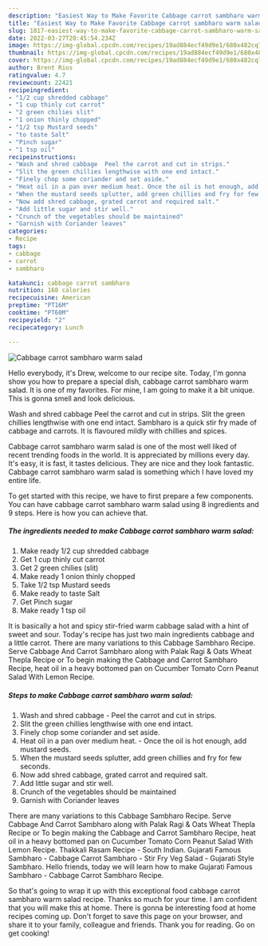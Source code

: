 ```yaml
---
description: "Easiest Way to Make Favorite Cabbage carrot sambharo warm salad"
title: "Easiest Way to Make Favorite Cabbage carrot sambharo warm salad"
slug: 1817-easiest-way-to-make-favorite-cabbage-carrot-sambharo-warm-salad
date: 2022-03-27T20:45:54.234Z
image: https://img-global.cpcdn.com/recipes/19ad884ecf49d9e1/680x482cq70/cabbage-carrot-sambharo-warm-salad-recipe-main-photo.jpg
thumbnail: https://img-global.cpcdn.com/recipes/19ad884ecf49d9e1/680x482cq70/cabbage-carrot-sambharo-warm-salad-recipe-main-photo.jpg
cover: https://img-global.cpcdn.com/recipes/19ad884ecf49d9e1/680x482cq70/cabbage-carrot-sambharo-warm-salad-recipe-main-photo.jpg
author: Brent Rios
ratingvalue: 4.7
reviewcount: 22421
recipeingredient:
- "1/2 cup shredded cabbage"
- "1 cup thinly cut carrot"
- "2 green chilies slit"
- "1 onion thinly chopped"
- "1/2 tsp Mustard seeds"
- "to taste Salt"
- "Pinch sugar"
- "1 tsp oil"
recipeinstructions:
- "Wash and shred cabbage  Peel the carrot and cut in strips."
- "Slit the green chillies lengthwise with one end intact."
- "Finely chop some coriander and set aside."
- "Heat oil in a pan over medium heat. Once the oil is hot enough, add mustard seeds."
- "When the mustard seeds splutter, add green chillies and fry for few seconds."
- "Now add shred cabbage, grated carrot and required salt."
- "Add little sugar and stir well."
- "Crunch of the vegetables should be maintained"
- "Garnish with Coriander leaves"
categories:
- Recipe
tags:
- cabbage
- carrot
- sambharo

katakunci: cabbage carrot sambharo 
nutrition: 168 calories
recipecuisine: American
preptime: "PT16M"
cooktime: "PT60M"
recipeyield: "2"
recipecategory: Lunch

---
```



![Cabbage carrot sambharo warm salad](https://img-global.cpcdn.com/recipes/19ad884ecf49d9e1/680x482cq70/cabbage-carrot-sambharo-warm-salad-recipe-main-photo.jpg)

Hello everybody, it's Drew, welcome to our recipe site. Today, I'm gonna show you how to prepare a special dish, cabbage carrot sambharo warm salad. It is one of my favorites. For mine, I am going to make it a bit unique. This is gonna smell and look delicious.

Wash and shred cabbage Peel the carrot and cut in strips. Slit the green chillies lengthwise with one end intact. Sambharo is a quick stir fry made of cabbage and carrots. It is flavoured mildly with chillies and spices.

Cabbage carrot sambharo warm salad is one of the most well liked of recent trending foods in the world. It is appreciated by millions every day. It's easy, it is fast, it tastes delicious. They are nice and they look fantastic. Cabbage carrot sambharo warm salad is something which I have loved my entire life.


To get started with this recipe, we have to first prepare a few components. You can have cabbage carrot sambharo warm salad using 8 ingredients and 9 steps. Here is how you can achieve that.

<!--inarticleads1-->

##### The ingredients needed to make Cabbage carrot sambharo warm salad:

1. Make ready 1/2 cup shredded cabbage
1. Get 1 cup thinly cut carrot
1. Get 2 green chilies (slit)
1. Make ready 1 onion thinly chopped
1. Take 1/2 tsp Mustard seeds
1. Make ready to taste Salt
1. Get Pinch sugar
1. Make ready 1 tsp oil


It is basically a hot and spicy stir-fried warm cabbage salad with a hint of sweet and sour. Today&#39;s recipe has just two main ingredients cabbage and a little carrot. There are many variations to this Cabbage Sambharo Recipe. Serve Cabbage And Carrot Sambharo along with Palak Ragi &amp; Oats Wheat Thepla Recipe or To begin making the Cabbage and Carrot Sambharo Recipe, heat oil in a heavy bottomed pan on Cucumber Tomato Corn Peanut Salad With Lemon Recipe. 

<!--inarticleads2-->

##### Steps to make Cabbage carrot sambharo warm salad:

1. Wash and shred cabbage  - Peel the carrot and cut in strips.
1. Slit the green chillies lengthwise with one end intact.
1. Finely chop some coriander and set aside.
1. Heat oil in a pan over medium heat. - Once the oil is hot enough, add mustard seeds.
1. When the mustard seeds splutter, add green chillies and fry for few seconds.
1. Now add shred cabbage, grated carrot and required salt.
1. Add little sugar and stir well.
1. Crunch of the vegetables should be maintained
1. Garnish with Coriander leaves


There are many variations to this Cabbage Sambharo Recipe. Serve Cabbage And Carrot Sambharo along with Palak Ragi &amp; Oats Wheat Thepla Recipe or To begin making the Cabbage and Carrot Sambharo Recipe, heat oil in a heavy bottomed pan on Cucumber Tomato Corn Peanut Salad With Lemon Recipe. Thakkali Rasam Recipe - South Indian. Gujarati Famous Sambharo - Cabbage Carrot Sambharo - Stir Fry Veg Salad - Gujarati Style Sambharo. Hello friends, today we will learn how to make Gujarati Famous Sambharo - Cabbage Carrot Sambharo Recipe. 

So that's going to wrap it up with this exceptional food cabbage carrot sambharo warm salad recipe. Thanks so much for your time. I am confident that you will make this at home. There is gonna be interesting food at home recipes coming up. Don't forget to save this page on your browser, and share it to your family, colleague and friends. Thank you for reading. Go on get cooking!
